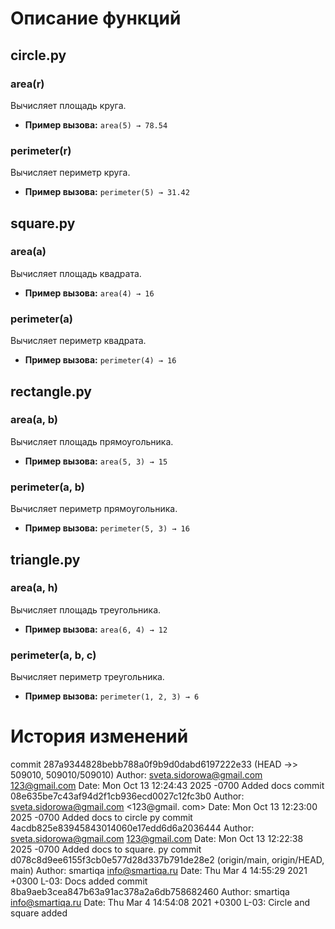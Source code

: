 # Описание функций

## circle.py

### area(r)
Вычисляет площадь круга.  
- **Пример вызова:** `area(5) → 78.54`

### perimeter(r)
Вычисляет периметр круга.  
- **Пример вызова:** `perimeter(5) → 31.42`

## square.py

### area(a)
Вычисляет площадь квадрата.  
- **Пример вызова:** `area(4) → 16`

### perimeter(a)
Вычисляет периметр квадрата.  
- **Пример вызова:** `perimeter(4) → 16`

## rectangle.py

### area(a, b)
Вычисляет площадь прямоугольника.  
- **Пример вызова:** `area(5, 3) → 15`

### perimeter(a, b)
Вычисляет периметр прямоугольника.  
- **Пример вызова:** `perimeter(5, 3) → 16`

## triangle.py

### area(a, h)
Вычисляет площадь треугольника.  
- **Пример вызова:** `area(6, 4) → 12`

### perimeter(a, b, c)
Вычисляет периметр треугольника.  
- **Пример вызова:** `perimeter(1, 2, 3) → 6`

# История изменений 
commit 287a9344828bebb788a0f9b9d0dabd6197222e33
(HEAD →> 509010, 509010/509010)
Author: sveta.sidorowa@gmail.com
<123@gmail.com>
Date:
Mon Oct 13 12:24:43 2025 -0700
Added docs
commit 08e635be7c43af94d2f1cb936ecd0027c12fc3b0
Author: sveta.sidorowa@gmail.com <123@gmail. com>
Date: Mon Oct 13 12:23:00 2025 -0700
Added docs to circle py
commit 4acdb825e83945843014060e17edd6d6a2036444
Author: sveta.sidorowa@gmail.com <123@gmail.com>
Date:
Mon Oct 13 12:22:38 2025 -0700
Added docs to square. py
commit d078c8d9ee6155f3cb0e577d28d337b791de28e2 (origin/main, origin/HEAD, main)
Author: smartiqa <info@smartiqa.ru>
Date:
Thu Mar 4 14:55:29 2021 +0300
L-03: Docs added
commit 8ba9aeb3cea847b63a91ac378a2a6db758682460
Author: smartiqa <info@smartiqa.ru>
Date: Thu Mar 4 14:54:08 2021 +0300
L-03: Circle and square added